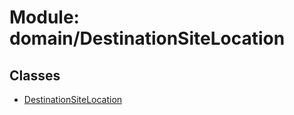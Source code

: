 # Module: domain/DestinationSiteLocation

## Classes

- [DestinationSiteLocation](../classes/domain_DestinationSiteLocation.DestinationSiteLocation.md)
